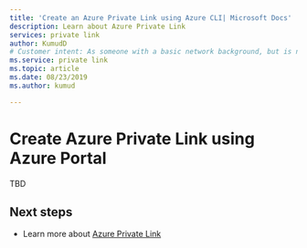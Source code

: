 ```yaml
---
title: 'Create an Azure Private Link using Azure CLI| Microsoft Docs'
description: Learn about Azure Private Link
services: private link
author: KumudD
# Customer intent: As someone with a basic network background, but is new to Azure, I want to create an Azure Private Link using Azure Portal.
ms.service: private link
ms.topic: article
ms.date: 08/23/2019
ms.author: kumud

---
```

# Create Azure Private Link using Azure Portal
TBD

## Next steps
- Learn more about [Azure Private Link](privatelink-overview.md)
 
